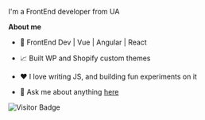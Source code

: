 I'm a FrontEnd developer from UA

**About me**

- 💼 FrontEnd Dev | Vue | Angular | React

- 📈 Built WP and Shopify custom themes

- ❤️ I love writing JS, and building fun experiments on it

- 💬 Ask me about anything [here](https://github.com/trabajador/trabajador/issues)

![Visitor Badge](https://visitor-badge.glitch.me/badge?page_id=Trabajador)
